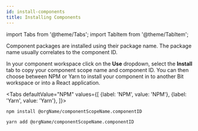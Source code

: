 ```yaml
---
id: install-components
title: Installing Components
---
```


import Tabs from '@theme/Tabs';
import TabItem from '@theme/TabItem';

Component packages are installed using their package name. The package name usually correlates to the component ID.

In your component workspace click on the **Use** dropdown, select the **Install** tab to copy your component scope name and component ID. You can then choose between NPM or Yarn to install your component in to another Bit workspace or into a React application.

<Tabs
defaultValue="NPM"
values={[
{label: 'NPM', value: 'NPM'},
{label: 'Yarn', value: 'Yarn'},
]}>
<TabItem value="NPM">

```bash
npm install @orgName/componentScopeName.componentID
```

  </TabItem>
  <TabItem value="Yarn">

```bash
yarn add @orgName/componentScopeName.componentID
```

  </TabItem>
</Tabs>
